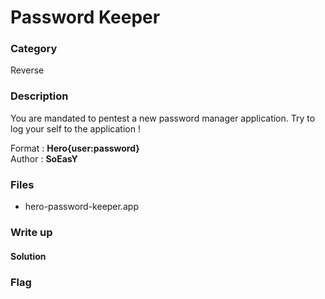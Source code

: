 
# Password Keeper

### Category

Reverse

### Description

You are mandated to pentest a new password manager application.
Try to log your self to the application !

Format : **Hero{user:password}**<br>
Author : **SoEasY**

### Files

- hero-password-keeper.app

### Write up



#### Solution


### Flag
